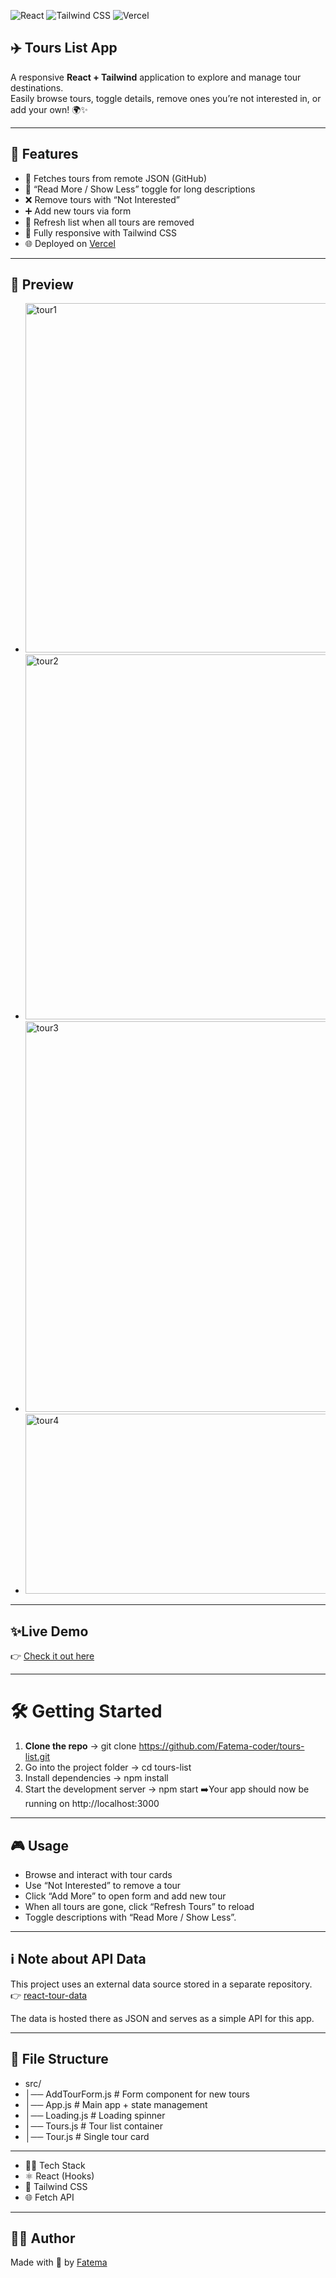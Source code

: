 ![React](https://img.shields.io/badge/React-20232A?style=for-the-badge&logo=react&logoColor=61DAFB)
![Tailwind CSS](https://img.shields.io/badge/TailwindCSS-38B2AC?style=for-the-badge&logo=tailwind-css&logoColor=white)
![Vercel](https://img.shields.io/badge/Vercel-000000?style=for-the-badge&logo=vercel&logoColor=white)

## ✈️ Tours List App

A responsive **React + Tailwind** application to explore and manage tour destinations.  
Easily browse tours, toggle details, remove ones you’re not interested in, or add your own! 🌍✨

---

## 🚀 Features
- 🔄 Fetches tours from remote JSON (GitHub)
- 📖 “Read More / Show Less” toggle for long descriptions
- ❌ Remove tours with “Not Interested”
- ➕ Add new tours via form
- 🔄 Refresh list when all tours are removed
- 🎨 Fully responsive with Tailwind CSS
- 🌐 Deployed on [Vercel](#) 

 ---
  
 ## 📸 Preview

- <img width="1356" height="559" alt="tour1" src="https://github.com/user-attachments/assets/be4be5af-f9bb-4c1f-af93-d88c8bd6d0b5" />

- <img width="1332" height="584" alt="tour2" src="https://github.com/user-attachments/assets/774ac5ca-57b8-461e-b7a9-24c98d85124a" />

- <img width="1337" height="625" alt="tour3" src="https://github.com/user-attachments/assets/7f238819-d90d-4bd7-8eea-31a6d1909d5f" />

- <img width="920" height="288" alt="tour4" src="https://github.com/user-attachments/assets/f0bf050b-cc98-4fff-9aa2-04b345acf60f" />

---

## ✨Live Demo

👉 [Check it out here](https://tours-list-irhc232rt-fatema-surajs-projects.vercel.app)


---

# 🛠️ Getting Started

1. **Clone the repo**
   -> git clone https://github.com/Fatema-coder/tours-list.git
2. Go into the project folder
   -> cd tours-list
3. Install dependencies
   -> npm install
4. Start the development server
   -> npm start
➡️Your app should now be running on http://localhost:3000

---

## 🎮 Usage

- Browse and interact with tour cards
- Use “Not Interested” to remove a tour
- Click “Add More” to open form and add new tour
- When all tours are gone, click “Refresh Tours” to reload
- Toggle descriptions with “Read More / Show Less”.

---

## ℹ️ Note about API Data

This project uses an external data source stored in a separate repository.  
👉 [react-tour-data](https://github.com/Fatema-coder/react-tour-data) 

The data is hosted there as JSON and serves as a simple API for this app.  

---

## 📂 File Structure

- src/
- │── AddTourForm.js   # Form component for new tours
- │── App.js           # Main app + state management
- │── Loading.js       # Loading spinner
- │── Tours.js         # Tour list container
- │── Tour.js          # Single tour card

---

- 🧑‍💻 Tech Stack
- ⚛️ React (Hooks)
- 🎨 Tailwind CSS
- 🌐 Fetch API

---

## 👩‍💻 Author
Made with 💖 by [Fatema](https://github.com/Fatema-coder)



